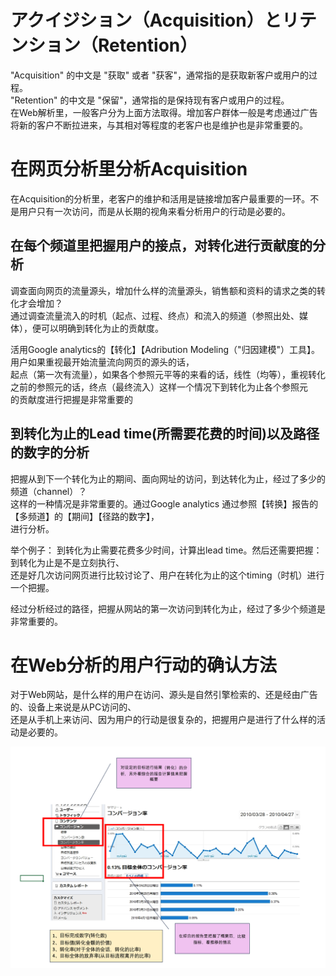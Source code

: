 # アクイジション（Acquisition）とリテンション（Retention）
<p>
"Acquisition" 的中文是 "获取" 或者 "获客"，通常指的是获取新客户或用户的过程。<br/>
"Retention" 的中文是 "保留"，通常指的是保持现有客户或用户的过程。<br/>
在Web解析里，一般客户分为上面方法取得。增加客户群体一般是考虑通过广告将新的客户不断拉进来，与其相对等程度的老客户也是维护也是非常重要的。
</p>

# 在网页分析里分析Acquisition
<p>在Acquisition的分析里，老客户的维护和活用是链接增加客户最重要的一环。不是用户只有一次访问，而是从长期的视角来看分析用户的行动是必要的。
</p>

## 在每个频道里把握用户的接点，对转化进行贡献度的分析
<p>调查面向网页的流量源头，增加什么样的流量源头，销售额和资料的请求之类的转化才会增加？<br/>
通过调查流量流入的时机（起点、过程、终点）和流入的频道（参照出处、媒体），便可以明确到转化为止的贡献度。
</p>

<p>活用Google analytics的【转化】【Adribution Modeling（"归因建模"）工具】。用户如果重视最开始流量流向网页的源头的话，<br/>
起点（第一次有流量），如果各个参照元平等的来看的话，线性（均等），重视转化之前的参照元的话，终点（最终流入）这样一个情况下到转化为止各个参照元<br/>
的贡献度进行把握是非常重要的
</p>

## 到转化为止的Lead time(所需要花费的时间)以及路径的数字的分析
<p>
把握从到下一个转化为止的期间、面向网址的访问，到达转化为止，经过了多少的频道（channel）？<br/>
这样的一种情况是非常重要的。通过Google analytics 通过参照【转换】报告的【多频道】的【期间】【径路的数字】，<br/>
进行分析。
</p>
<p>
举个例子：
到转化为止需要花费多少时间，计算出lead time。然后还需要把握：到转化为止是不是立刻执行、<br/>
还是好几次访问网页进行比较讨论了、用户在转化为止的这个timing（时机）进行一个把握。<br/>
</p>
<p>
经过分析经过的路径，把握从网站的第一次访问到转化为止，经过了多少个频道是非常重要的。
</p>

# 在Web分析的用户行动的确认方法
<p>
对于Web网站，是什么样的用户在访问、源头是自然引擎检索的、还是经由广告的、设备上来说是从PC访问的、<br/>
还是从手机上来访问、因为用户的行动是很复杂的，把握用户是进行了什么样的活动是必要的。
</p>

![conversion-user-action](https://github.com/Seankharisma/Data_Analysis_Project/blob/master/Web%20analyst/Web%E8%A7%A3%E6%9E%90/picture/Google%20_analytsis_Conversion.png)
